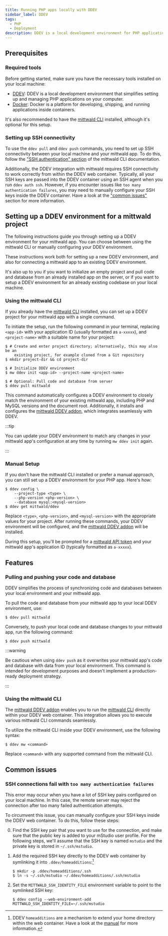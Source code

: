 ```yaml
---
title: Running PHP apps locally with DDEV
sidebar_label: DDEV
tags:
  - PHP
  - Deployment
description: DDEV is a local development environment for PHP applications. It provides an easy way to run PHP apps locally, facilitating development and testing.
---
```


## Prerequisites

### Required tools

Before getting started, make sure you have the necessary tools installed on your local machine:

- [DDEV](https://ddev.readthedocs.io/en/stable/): DDEV is a local development environment that simplifies setting up and managing PHP applications on your computer.
- [Docker](https://www.docker.com/): Docker is a platform for developing, shipping, and running applications inside containers.

It's also recommended to have the [mittwald CLI][cli] installed, although it's optional for this setup.

### Setting up SSH connectivity

To use the `ddev pull` and `ddev push` commands, you need to set up SSH connectivity between your local machine and your mittwald app. To do this, follow the ["SSH authentication" section][cli-ssh] of the mittwald CLI documentation.

Additionally, the DDEV integration with mittwald requires SSH connectivity to work correctly from within the DDEV web container. Typically, all your SSH keys are passed into the DDEV container using an SSH agent when you run `ddev auth ssh`. However, if you encounter issues like `too many authentication failures`, you may need to manually configure your SSH keys inside the DDEV container. Have a look at the ["common issues"](#common-issues) section for more information.

## Setting up a DDEV environment for a mittwald project

The following instructions guide you through setting up a DDEV environment for your mittwald app. You can choose between using the mittwald CLI or manually configuring your DDEV environment.

These instructions work both for setting up a new DDEV environment, and also for connecting a mittwald app to an existing DDEV environment.

It's also up to you if you want to initialize an empty project and pull code and database from an already installed app on the server, or if you want to setup a DDEV environment for an already existing codebase on your local machine. 

### Using the mittwald CLI

If you already have the [mittwald CLI][cli] installed, you can set up a DDEV project for your mittwald app with a single command.

To initiate the setup, run the following command in your terminal, replacing `<app-id>` with your application ID (usually formatted as `a-xxxxx`), and `<project-name>` with a suitable name for your project:

```shell-session
$ # Create and enter project directory; alternatively, this may also be an
    existing project, for example cloned from a Git repository
$ mkdir project-dir && cd project-dir

$ # Initialize DDEV environment
$ mw ddev init <app-id> --project-name <project-name>

$ # Optional: Pull code and database from server
$ ddev pull mittwald
```

This command automatically configures a DDEV environment to closely match the environment of your existing mittwald app, including PHP and MySQL versions and the document root. Additionally, it installs and configures the [mittwald DDEV addon][ddev-addon], which integrates seamlessly with DDEV.

:::tip

You can update your DDEV environment to match any changes in your mittwald app's configuration at any time by running `mw ddev init` again.

:::

### Manual Setup

If you don't have the mittwald CLI installed or prefer a manual approach, you can still set up a DDEV environment for your PHP app. Here's how:

```shell-session
$ ddev config \
    --project-type <type> \
    --php-version <php-version> \
    --database mysql:<mysql-version>
$ ddev get mittwald/ddev
```

Replace `<type>`, `<php-version>`, and `<mysql-version>` with the appropriate values for your project. After running these commands, your DDEV environment will be configured, and the [mittwald DDEV addon][ddev-addon] will be installed.

During this setup, you'll be prompted for a [mittwald API token][apitoken] and your mittwald app's application ID (typically formatted as `a-xxxxx`).

## Features

### Pulling and pushing your code and database

DDEV simplifies the process of synchronizing code and databases between your local environment and your mittwald app.

To pull the code and database from your mittwald app to your local DDEV environment, use:

```shell-session
$ ddev pull mittwald
```

Conversely, to push your local code and database changes to your mittwald app, run the following command:

```shell-session
$ ddev push mittwald
```

:::warning

Be cautious when using `ddev push` as it overwrites your mittwald app's code and database with data from your local environment. This command is intended for development purposes and doesn't implement a production-ready deployment strategy.

:::

### Using the mittwald CLI

The [mittwald DDEV addon][ddev-addon] enables you to run the [mittwald CLI][cli] directly within your DDEV web container. This integration allows you to execute various mittwald CLI commands seamlessly.

To utilize the mittwald CLI inside your DDEV environment, use the following syntax:

```shell-session
$ ddev mw <command>
```

Replace `<command>` with any supported command from the mittwald CLI.

## Common issues

### SSH connections fail with `too many authentication failures`

This error may occur when you have a lot of SSH key pairs configured on your local machine. In this case, the remote server may reject the connection after too many failed authentication attempts.

To circumvent this issue, you can manually configure your SSH keys inside the DDEV web container. To do this, follow these steps:

0. Find the SSH key pair that you want to use for the connection, and make sure that the public key is added to your mStudio user profile. For the following steps, we'll assume that the SSH key is named `mstudio` and the private key is stored in `~/.ssh/mstudio`.

1. Add the required SSH key directly to the DDEV web container by symlinking it into `.ddev/homeadditions`:[^1]

    ```shell-session
    $ mkdir -p .ddev/homeadditions/.ssh
    $ ln -s ~/.ssh/mstudio ~/.ddev/homeadditions/.ssh/mstudio
    ```
   
2. Set the `MITTWALD_SSH_IDENTITY_FILE` environment variable to point to the symlinked SSH key:

    ```shell-session
    $ ddev config --web-environment-add MITTWALD_SSH_IDENTITY_FILE=~/.ssh/mstudio
    ```

[cli]: /docs/v2/api/sdks/cli
[cli-ssh]: /docs/v2/api/sdks/cli/#ssh
[apitoken]: /docs/v2/api/intro
[ddev-addon]: https://github.com/mittwald/ddev

[^1]: DDEV `homeadditions` are a mechanism to extend your home directory within the web container. Have a look at the [manual](https://ddev.readthedocs.io/en/stable/users/extend/in-container-configuration/) for more information.